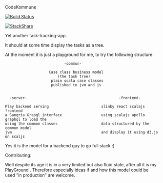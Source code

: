 CodeKommune

[![Build Status](https://travis-ci.org/schneist/CodeKommune.svg?branch=master)](https://travis-ci.org/schneist/CodeKommune)

[![StackShare](https://img.shields.io/badge/tech-stack-0690fa.svg?style=flat)](https://stackshare.io/schneist/codekommune)


Yet another task-tracking-app.
 
It should at some time display the tasks as a tree. 

At the moment it is just a playground for me, to try the following structure:

                               -common-
                            
                        Case class business model 
                            (the task tree) 
                         plain scala case classes
                         published to jvm and js    
 
                         
      -server-                                          -frontend-
      
    Play backend serving                        slinky react scalajs frontend
    a Sangria Grapql interface                  using scalajs apollo graphql to load the 
    using the common classes                    data structured by the common model
    jvm                                         and display it using d3.js on scaljs
    
Yes it is the model for a backend guy to go full stack :)

Contributing:

Well despite its age it is in a very limited but also fluid state, after all it is my PlayGround .
Therefore especially ideas if and how this model could be used  "in production"  are welcome.
  
              